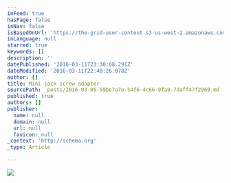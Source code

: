 ```yaml
---
inFeed: true
hasPage: false
inNav: false
isBasedOnUrl: 'https://the-grid-user-content.s3-us-west-2.amazonaws.com/13e167bc-ba96-4a1c-9683-f66fce3800a1.png'
inLanguage: null
starred: true
keywords: []
description: ''
datePublished: '2016-03-11T23:30:08.291Z'
dateModified: '2016-03-11T22:48:26.078Z'
author: []
title: Mini jack screw adapter
sourcePath: _posts/2016-03-05-59be7a7e-54f6-4c66-9fa9-7daff47f2969.md
published: true
authors: []
publisher:
  name: null
  domain: null
  url: null
  favicon: null
_context: 'http://schema.org'
_type: Article

---
```

![](https://the-grid-user-content.s3-us-west-2.amazonaws.com/13e167bc-ba96-4a1c-9683-f66fce3800a1.png)
